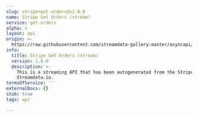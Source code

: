 ```yaml
---
slug: stripe+get-orders@v1.0.0
name: Stripe Get Orders (stream)
service: get-orders
alpha: s
layout: api
origin: >-
  https://raw.githubusercontent.com/streamdata-gallery-master/asyncapi/master/_listings/stripe/stripe-get-orders-stream-async.md
info:
  title: Stripe Get Orders (stream)
  version: 1.0.0
  description: >-
    This is a streaming API that has been autogenerated from the Stripe using
    Streamdata.io.
termsOfService: ''
externalDocs: {}
stub: true
tags: api

---
```


